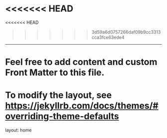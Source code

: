 <<<<<<< HEAD
=======
<<<<<<< HEAD
>>>>>>> 3d59a6d0757266daf09b9cc3313cca3fce63ede4
---
# Feel free to add content and custom Front Matter to this file.
# To modify the layout, see https://jekyllrb.com/docs/themes/#overriding-theme-defaults

layout: home

